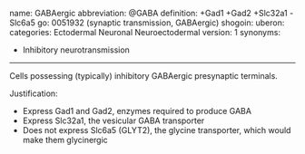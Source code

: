 name: GABAergic
abbreviation: @GABA
definition: +Gad1 +Gad2 +Slc32a1 -Slc6a5
go: 0051932 (synaptic transmission, GABAergic)
shogoin: 
uberon: 
categories: Ectodermal Neuronal Neuroectodermal
version: 1
synonyms:
- Inhibitory neurotransmission
---

Cells possessing (typically) inhibitory GABAergic presynaptic terminals. 

Justification:

* Express Gad1 and Gad2, enzymes required to produce GABA
* Express Slc32a1, the vesicular GABA transporter
* Does not express Slc6a5 (GLYT2), the glycine transporter, which would make them glycinergic
